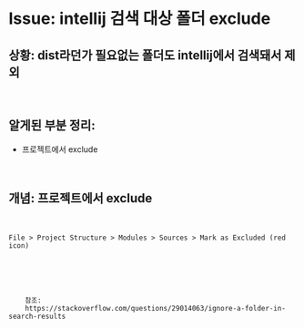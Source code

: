 <!--
author: Dailyscat
purpose: issue arrange
rules:
 (1) 헤더와 문단사이
    <br/>
    <br/>
 (2) 코드가 작성되는 부분은 >로 정리
 (3) 참조는 해당 내용 바로 아래
    <br/>
    <br/>
 (4) 명령어는 bold
 (5) 방안은 ## 안의 과정은 ###
-->

# Issue: intellij 검색 대상 폴더 exclude

## 상황: dist라던가 필요없는 폴더도 intellij에서 검색돼서 제외

<br/>

## 알게된 부분 정리:

- 프로젝트에서 exclude

<br/>

## 개념: 프로젝트에서 exclude

<br/>
  
  ```
  File > Project Structure > Modules > Sources > Mark as Excluded (red icon)
  ```
<br/>
<br/>
<br/>

        참조:
        https://stackoverflow.com/questions/29014063/ignore-a-folder-in-search-results
        
